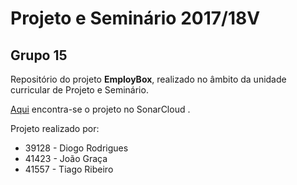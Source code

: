 # Projeto e Seminário 2017/18V 
## Grupo 15

Repositório do projeto **EmployBox**, realizado no âmbito da unidade curricular de Projeto e Seminário. 

[Aqui](https://sonarcloud.io/organizations/joao360-github/projects) encontra-se o projeto no SonarCloud .

Projeto realizado por:
* 39128 - Diogo Rodrigues
* 41423 - João Graça
* 41557 - Tiago Ribeiro
